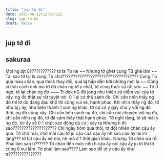 ```yaml
---
title: "jup tớ đi"
date: 2025-06-12T12:08:12Z
slug: jup-to-di
draft: false
---
```


## jup tớ đi

## sakuraa

Mọi ng bjt 0???????????? tớ là Tb nè ~~ Nhưng tớ ghét cung TB ghê lắm ~~ Tại sao tớ lại là cung Tb chứ??????????????????????????????????? Cung Tb quá mau chán, quá thick thay đổi, quá bj hấp dẫn bởi những mới lạ ~~
Cũng vì tính cách nek mà tớ đã chán ng tớ y nhất, tớ cũng thực sự rất sốc ~~ Tớ 0 ngờ, tớ lại chán ng đó ~~~
Tr dek nG đó jong như thiên sứ niềm vui của tớ vậy. ng đó thật sự rất tuyệt vời, 0 1 ai có thể sánh đk. Chỉ cần nhìn thấy ng đó thì tớ dù đang đau khổ thì cũng vui vẻ, hạnh phúc. Khi nhìn thấy ng đó, tớ như bj j ấy, như biến thành 1 con ng khác, tớ cứ cố ý gây chú y với ng đó thôi, ng đó cũng vậy. Chỉ cần bên cạnh ng đó, chỉ cần nói chuyện với ng đó, chỉ cần nhìn ng đó, tớ đã cảm thấy thật hạnh phúc. Tớ nghĩ rằng, tớ sẽ mãi y ng đó, t/c ấy sẽ 0 1 chút xao động dù có j xảy ra
Nhưng h thì sao???????????????????? Chỉ ngày hôm qua thôi, tớ đột nhiên chán cậu ấy quá. Tớ chờ mãi, chờ mãi câu tớ ju cậu của cậu ấy nh sao cậu ấy lại im lặng??? tớ bjt cậu ấy sẽ nói, nh mà ở 1 thời gian khác. Nhưng Tớ chán wa rồi. Phải làm sao h?????? Tớ chán đến mức nếu h cậu ấy nói cậu ấy ju tớ thì tớ cũng 0 vui lắm. Tớ phải làm sao???? Làm sao để tớ y cậu ấy như tr???????????????